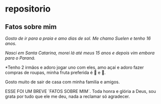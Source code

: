 # repositorio

## Fatos sobre mim

 _Gosto de ir para a praia e  amo dias de sol. Me chamo Suelen e tenho 16 anos._

 _Nasci em Santa Catarina, morei lá até meus 15 anos e depois vim embora para o Paraná._

 *Tenho 2 irmãos e adoro jogar uno com eles, amo açaí e adoro fazer compras de roupas, minha fruta preferida é 🍓 e 🍉.

 Gosto muito de sair de casa com minha familia e amigos.

 ESSE FOI UM BREVE ´FATOS SOBRE MIM´. Toda honra e glória a Deus, sou grata por tudo que ele me deu, nada a reclamar só agradecer.
